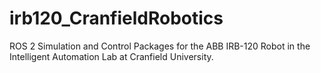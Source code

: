 # irb120_CranfieldRobotics
ROS 2 Simulation and Control Packages for the ABB IRB-120 Robot in the Intelligent Automation Lab at Cranfield University.

